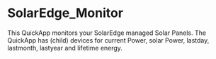 # SolarEdge_Monitor
This QuickApp monitors your SolarEdge managed Solar Panels. The QuickApp has (child) devices for current Power, solar Power, lastday, lastmonth, lastyear and lifetime energy. 

